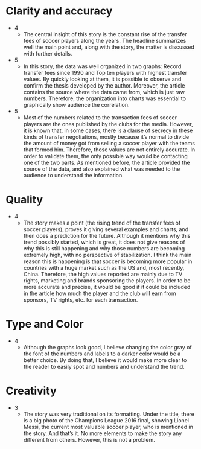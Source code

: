 # Clarity and accuracy

* 4
  * The central insight of this story is the constant rise of the transfer fees of soccer players along the years. The headline summarizes well the main point and, along with the story, the matter is discussed with further details.
* 5
  * In this story, the data was well organized in two graphs: Record transfer fees since 1990 and Top ten players with highest transfer values. By quickly looking at them, it is possible to observe and confirm the thesis developed by the author. Moreover, the article contains the source where the data came from, which is just raw numbers. Therefore, the organization into charts was essential to graphically show audience the correlation.
* 5
  * Most of the numbers related to the transaction fees of soccer players are the ones published by the clubs for the media. However, it is known that, in some cases, there is a clause of secrecy in these kinds of transfer negotiations, mostly because it’s normal to divide the amount of money got from selling a soccer player with the teams that formed him. Therefore, those values are not entirely accurate. In order to validate them, the only possible way would be contacting one of the two parts. As mentioned before, the article provided the source of the data, and also explained what was needed to the audience to understand the information.

# Quality

* 4
  * The story makes a point (the rising trend of the transfer fees of soccer players), proves it giving several examples and charts, and then does a prediction for the future. Although it mentions why this trend possibly started, which is great, it does not give reasons of why this is still happening and why those numbers are becoming extremely high, with no perspective of stabilization. I think the main reason this is happening is that soccer is becoming more popular in countries with a huge market such as the US and, most recently, China. Therefore, the high values reported are mainly due to TV rights, marketing and brands sponsoring the players. In order to be more accurate and precise, it would be good if it could be included in the article how much the player and the club will earn from sponsors, TV rights, etc. for each transaction.

# Type and Color

* 4
  * Although the graphs look good, I believe changing the color gray of the font of the numbers and labels to a darker color would be a better choice. By doing that, I believe it would make more clear to the reader to easily spot and numbers and understand the trend.

# Creativity

* 3
  * The story was very traditional on its formatting. Under the title, there is a big photo of the Champions League 2016 final, showing Lionel Messi, the current most valuable soccer player, who is mentioned in the story. And that’s it. No more elements to make the story any different from others. However, this is not a problem.
